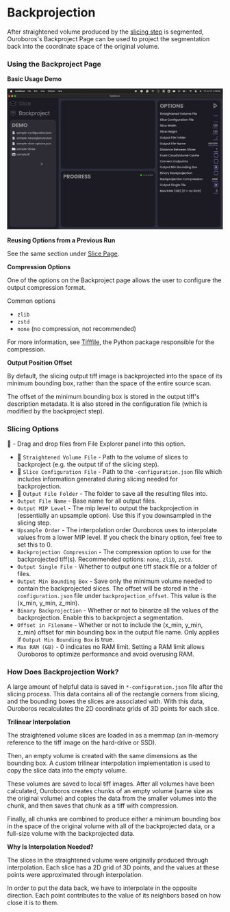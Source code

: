 # Backprojection 

After straightened volume produced by the [slicing step](./slicing.md) is segmented, Ouroboros's Backproject Page can be used to project the segmentation back into the coordinate space of the original volume.

### Using the Backproject Page

**Basic Usage Demo**

![Basic Usage Demo](../assets/backproject/Backproject%20Page%20Demo.gif)

**Reusing Options from a Previous Run**

See the same section under [Slice Page](./slicing.md).

**Compression Options**

One of the options on the Backproject page allows the user to configure the output compression format.

Common options

- `zlib`
- `zstd`
- `none` (no compression, not recommended)

For more information, see [Tifffile](https://github.com/cgohlke/tifffile/blob/166092f3e7b38cd1af430846157711f916ed5200/tifffile/tifffile.py#L13068C9-L13068C20), the Python package responsible for the compression.

**Output Position Offset**

By default, the slicing output tiff image is backprojected into the space of its minimum bounding box, rather than the space of the entire source scan.

The offset of the minimum bounding box is stored in the output tiff's description metadata. It is also stored in the configuration file (which is modified by the backproject step).

### Slicing Options

📁 - Drag and drop files from File Explorer panel into this option.

- 📁 `Straightened Volume File` - Path to the volume of slices to backproject (e.g. the output tif of the slicing step).
- 📁 `Slice Configuration File` - Path to the `-configuration.json` file which includes information generated during slicing needed for backprojection.
- 📁 `Output File Folder` - The folder to save all the resulting files into.
- `Output File Name` - Base name for all output files.
- `Output MIP Level` - The mip level to output the backprojection in (essentially an upsample option). Use this if you downsampled in the slicing step.
- `Upsample Order` - The interpolation order Ouroboros uses to interpolate values from a lower MIP level. If you check the binary option, feel free to set this to 0.
- `Backprojection Compression` - The compression option to use for the backprojected tiff(s). Recommended options: `none`, `zlib`, `zstd`.
- `Output Single File` - Whether to output one tiff stack file or a folder of files.
- `Output Min Bounding Box` - Save only the minimum volume needed to contain the backprojected slices. The offset will be stored in the `-configuration.json` file under `backprojection_offset`. This value is the (x_min, y_min, z_min).
- `Binary Backprojection` - Whether or not to binarize all the values of the backprojection. Enable this to backproject a segmentation.
- `Offset in Filename` - Whether or not to include the (x_min, y_min, z_min) offset for min bounding box in the output file name. Only applies if `Output Min Bounding Box` is true.
- `Max RAM (GB)` - 0 indicates no RAM limit. Setting a RAM limit allows Ouroboros to optimize performance and avoid overusing RAM.

### How Does Backprojection Work?

A large amount of helpful data is saved in `*-configuration.json` file after the slicing process. This data contains all of the rectangle corners from slicing, and the bounding boxes the slices are associated with. With this data, Ouroboros recalculates the 2D coordinate grids of 3D points for each slice.

**Trilinear Interpolation**

The straightened volume slices are loaded in as a memmap (an in-memory reference to the tiff image on the hard-drive or SSD). 

Then, an empty volume is created with the same dimensions as the bounding box. A custom trilinear interpolation implementation is used to copy the slice data into the empty volume. 

These volumes are saved to local tiff images. After all volumes have been calculated, Ouroboros creates chunks of an empty volume (same size as the original volume) and copies the data from the smaller volumes into the chunk, and then saves that chunk as a tiff with compression. 

Finally, all chunks are combined to produce either a minimum bounding box in the space of the original volume with all of the backprojected data, or a full-size volume with the backprojected data.

**Why Is Interpolation Needed?**

The slices in the straightened volume were originally produced through interpolation. Each slice has a 2D grid of 3D points, and the values at these points were approximated through interpolation.

In order to put the data back, we have to interpolate in the opposite direction. Each point contributes to the value of its neighbors based on how close it is to them. 

